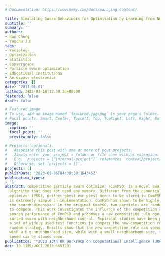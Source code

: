 ```yaml
---
# Documentation: https://wowchemy.com/docs/managing-content/

title: Simulating Swarm Behaviuors for Optimisation by Learning from Neighbours
subtitle: ''
summary: ''
authors:
- Ran Cheng
- Yaochu Jin
tags:
- Sociology
- Optimization
- Statistics
- Convergence
- Particle swarm optimization
- Educational institutions
- Aerospace electronics
categories: []
date: '2013-01-01'
lastmod: 2023-03-16T12:30:30+08:00
featured: false
draft: false

# Featured image
# To use, add an image named `featured.jpg/png` to your page's folder.
# Focal points: Smart, Center, TopLeft, Top, TopRight, Left, Right, BottomLeft, Bottom, BottomRight.
image:
  caption: ''
  focal_point: ''
  preview_only: false

# Projects (optional).
#   Associate this post with one or more of your projects.
#   Simply enter your project's folder or file name without extension.
#   E.g. `projects = ["internal-project"]` references `content/project/deep-learning/index.md`.
#   Otherwise, set `projects = []`.
projects: []
publishDate: '2023-03-16T04:30:30.164345Z'
publication_types:
- '1'
abstract: Competitive particle swarm optimizer (ComPSO) is a novel swarm intelligence
  algorithm that does not need any memory. Different from the canonical particle swarm
  optimizer (PSO), neither gbest nor pbest needs to be stored in ComPSO, and the algorithm
  is extremely simple in implementation. ComPSO has shown to be highly scalable to
  the search dimension. In the original ComPSO, two particles are randomly chosen
  to compete. This work investigates the influence of the competition rule on the
  search performance of ComPSO and proposes a new competition rule operating on a
  sorted swarm with neighborhood control. Empirical studies have been performed on
  a set of widely used test functions to compare the new competition rule with the
  random strategy. Results show that the new competition rule can speed up the convergence
  with a big neighborhood size, while with a small neighborhood size, the convergence
  speed can be slowed down.
publication: '*2013 13th UK Workshop on Computational Intelligence (UKCI)*'
doi: 10.1109/UKCI.2013.6651291
---
```

